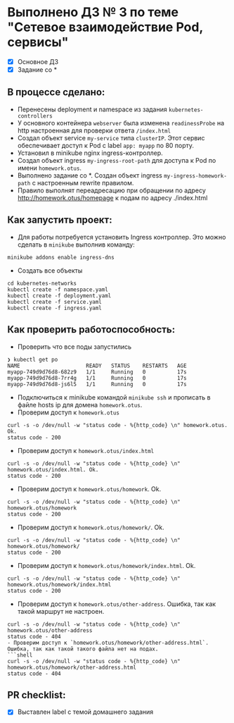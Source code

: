 # Выполнено ДЗ № 3 по теме "Сетевое взаимодействие Pod, сервисы"

- [x] Основное ДЗ
- [x] Задание со *

## В процессе сделано:

- Перенесены deployment и namespace из задания `kubernetes-controllers`
- У основного контейнера `webserver` была изменена `readinessProbe` на http настроенная для проверки ответа
  `/index.html`
- Создал объект service `my-service` типа `clusterIP`. Этот сервис обеспечивает доступ к Pod c label `app: myapp` по 80
  порту.
- Установил в minikube nginx ingress-контроллер.
- Создал объект ingress `my-ingress-root-path` для доступа к Pod по имени `homework.otus`.
- Выполнено задание со *. Создан объект ingress `my-ingress-homework-path` с настроенным rewrite правилом.
- Правило выполнят переадресацию при обращении по адресу http://homework.otus/homepage к подам по адресу ./index.html

## Как запустить проект:

- Для работы потребуется установить Ingress контроллер. Это можно сделать в `minikube` выполнив команду:

```shell
minikube addons enable ingress-dns
```

- Создать все объекты

```shell
cd kubernetes-networks
kubectl create -f namespace.yaml
kubectl create -f deployment.yaml
kubectl create -f service.yaml
kubectl create -f ingress.yaml
```

## Как проверить работоспособность:

- Проверить что все поды запустились

 ```shell
❯ kubectl get po
NAME                     READY   STATUS    RESTARTS   AGE
myapp-749d9d76d8-682z9   1/1     Running   0          17s
myapp-749d9d76d8-7rr4g   1/1     Running   0          17s
myapp-749d9d76d8-js6l5   1/1     Running   0          17s
```

- Подключиться к minikube командой `minikube ssh` и прописать в файле hosts ip для домена `homework.otus`.
- Проверим доступ к `homework.otus`

 ```shell
curl -s -o /dev/null -w "status code - %{http_code} \n" homework.otus. Ok.
status code - 200
``` 

- Проверим доступ к `homework.otus/index.html`

 ```shell
curl -s -o /dev/null -w "status code - %{http_code} \n" homework.otus/index.html. Ok.
status code - 200
```

- Проверим доступ к `homework.otus/homework`. Ok.

 ```shell
curl -s -o /dev/null -w "status code - %{http_code} \n" homework.otus/homework
status code - 200
```

- Проверим доступ к `homework.otus/homework/`. Ok.

 ```shell
curl -s -o /dev/null -w "status code - %{http_code} \n" homework.otus/homework/
status code - 200
```

- Проверим доступ к `homework.otus/homework/index.html`. Ok.

 ```shell
curl -s -o /dev/null -w "status code - %{http_code} \n" homework.otus/homework/index.html
status code - 200
``` 

- Проверим доступ к `homework.otus/other-address`. Ошибка, так как такой маршрут не настроен.

 ```shell
curl -s -o /dev/null -w "status code - %{http_code} \n" homework.otus/other-address
status code - 404
 - Проверим доступ к `homework.otus/homework/other-address.html`. Ошибка, так как такой такого файла нет на подах.
 ```shell
curl -s -o /dev/null -w "status code - %{http_code} \n" homework.otus/homework/other-address.html
status code - 404
```

## PR checklist:

- [x] Выставлен label с темой домашнего задания
